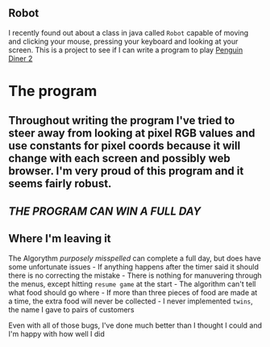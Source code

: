 ## Robot
I recently found out about a class in java called `Robot` capable of moving and clicking your mouse, pressing your keyboard and looking at your screen. This is a project to see if I can write a program to play [Penguin Diner 2](https://www.coolmathgames.com/0-penguin-diner-2)


# The program
Throughout writing the program I've tried to steer away from looking at pixel RGB values and use constants for pixel coords because it will change with each screen and possibly web browser. I'm very proud of this program and it seems fairly robust. 
------------------------------------------------------------

***THE PROGRAM CAN WIN A FULL DAY***
------------------------------------------------------------

## Where I'm leaving it
The Algorythm *purposely misspelled* can complete a full day, but does have some unfortunate issues
    - If anything happens after the timer said it should there is no correcting the mistake
    - There is nothing for manuvering through the menus, except hitting `resume game` at the start
    - The algorithm can't tell what food should go where
    - If more than three pieces of food are made at a time, the extra food will never be collected
    - I never implemented `twins`, the name I gave to pairs of customers

Even with all of those bugs, I've done much better than I thought I could and I'm happy with how well I did